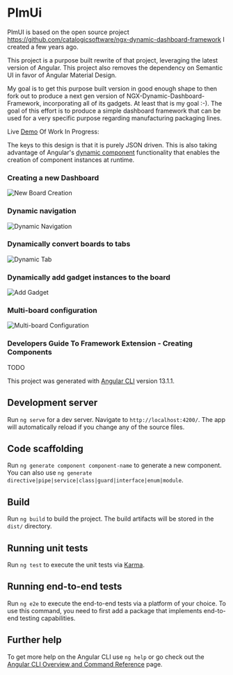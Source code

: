 # PlmUi

PlmUI is based on the open source project https://github.com/catalogicsoftware/ngx-dynamic-dashboard-framework I created a few years ago.

This project is a purpose built rewrite of that project, leveraging the latest version of Angular. This project also removes the dependency on Semantic UI in favor of Angular Material Design.

My goal is to get this purpose built version in good enough shape to then fork out to produce a next gen version of NGX-Dynamic-Dashboard-Framework, incorporating all of its gadgets. At least that is my goal :-). The goal of this effort is to produce a simple dashboard framework that can be used for a very specific purpose regarding manufacturing packaging lines.

Live [Demo](https://plm.netlify.app/) Of Work In Progress:

The keys to this design is that it is purely JSON driven. This is also taking advantage of Angular's [dynamic component](https://angular.io/guide/dynamic-component-loader) functionality that enables the creation of component instances at runtime.

### Creating a new Dashboard

![New Board Creation](https://github.com/jayhamilton/plm-ui/blob/main/documentation/new_board.gif)

### Dynamic navigation

![Dynamic Navigation](https://github.com/jayhamilton/plm-ui/blob/main/documentation/dynamic_navigation.gif)

### Dynamically convert boards to tabs

![Dynamic Tab](https://github.com/jayhamilton/plm-ui/blob/main/documentation/dynamic_tab.gif)

### Dynamically add gadget instances to the board

![Add Gadget](https://github.com/jayhamilton/plm-ui/blob/main/documentation/add_gadget.gif)

### Multi-board configuration

![Multi-board Configuration](https://github.com/jayhamilton/plm-ui/blob/main/documentation/gadget_layout.gif)

### Developers Guide To Framework Extension - Creating Components

TODO

This project was generated with [Angular CLI](https://github.com/angular/angular-cli) version 13.1.1.

## Development server

Run `ng serve` for a dev server. Navigate to `http://localhost:4200/`. The app will automatically reload if you change any of the source files.

## Code scaffolding

Run `ng generate component component-name` to generate a new component. You can also use `ng generate directive|pipe|service|class|guard|interface|enum|module`.

## Build

Run `ng build` to build the project. The build artifacts will be stored in the `dist/` directory.

## Running unit tests

Run `ng test` to execute the unit tests via [Karma](https://karma-runner.github.io).

## Running end-to-end tests

Run `ng e2e` to execute the end-to-end tests via a platform of your choice. To use this command, you need to first add a package that implements end-to-end testing capabilities.

## Further help

To get more help on the Angular CLI use `ng help` or go check out the [Angular CLI Overview and Command Reference](https://angular.io/cli) page.
